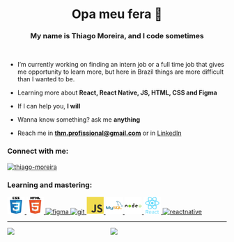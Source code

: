 <h1 align="center">Opa meu fera 🦐</h1>

<h3 align="center">My name is Thiago Moreira, and I code sometimes</h3>

</br> 

- I’m currently working on finding an intern job or a full time job that gives me opportunity to learn more, but here in Brazil things are more difficult than I wanted to be.

- Learning more about **React, React Native, JS, HTML, CSS and Figma**

- If I can help you, **I will**

- Wanna know something? ask me **anything**

- Reach me in **thm.profissional@gmail.com** or in <a href="https://linkedin.com/in/engthm" target="_blank">LinkedIn</a>
  
<h3 align="left">Connect with me:</h3>

<p 
   align="left">
  <a 
   href="https://www.linkedin.com/in/engthm/" target="blank"><img align="center" src="https://cdn-icons-png.flaticon.com/512/174/174857.png" alt="thiago-moreira" height="30" width="30" />
  </a>
</p>

<h3 align="left">Learning and mastering:</h3>

<p align="left"> 
  <a href="https://www.w3schools.com/css/" target="_blank"> <img src="https://raw.githubusercontent.com/devicons/devicon/master/icons/css3/css3-original-wordmark.svg" alt="css3" width="40" height="40"/> </a> 
  <a href="https://www.w3.org/html/" target="_blank"> <img src="https://raw.githubusercontent.com/devicons/devicon/master/icons/html5/html5-original-wordmark.svg" alt="html5" width="40" height="40"/> </a> 
  <a href="https://www.figma.com/" target="_blank"> <img src="https://www.vectorlogo.zone/logos/figma/figma-icon.svg" alt="figma" width="40" height="40"/> </a> 
  <a href="https://git-scm.com/" target="_blank"> <img src="https://www.vectorlogo.zone/logos/git-scm/git-scm-icon.svg" alt="git" width="40" height="40"/> </a> 
  <a href="https://developer.mozilla.org/en-US/docs/Web/JavaScript" target="_blank"> <img src="https://raw.githubusercontent.com/devicons/devicon/master/icons/javascript/javascript-original.svg" alt="javascript" width="40" height="40"/> </a> 
  <a href="https://www.mysql.com/" target="_blank"> <img src="https://raw.githubusercontent.com/devicons/devicon/master/icons/mysql/mysql-original-wordmark.svg" alt="mysql" width="40" height="40"/> </a> 
  <a href="https://nodejs.org" target="_blank"> <img src="https://raw.githubusercontent.com/devicons/devicon/master/icons/nodejs/nodejs-original-wordmark.svg" alt="nodejs" width="40" height="40"/> </a> 
  <a href="https://reactjs.org/" target="_blank"> <img src="https://raw.githubusercontent.com/devicons/devicon/master/icons/react/react-original-wordmark.svg" alt="react" width="40" height="40"/> </a> 
  <a href="https://reactnative.dev/" target="_blank"> <img src="https://reactnative.dev/img/header_logo.svg" alt="reactnative" width="40" height="40"/> </a>

<hr>

<img align="left" width="47%" src="https://github-readme-stats.vercel.app/api/top-langs?username=Feurrado&show_icons=true&locale=en&layout=compact" />

<img align="left" width="47%" src="https://github-readme-stats.vercel.app/api?username=Feurrado&show_icons=true&theme=tokyonight" />


